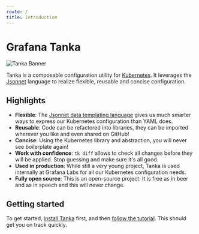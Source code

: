 ```yaml
---
route: /
title: Introduction
---
```


# Grafana Tanka

![Tanka Banner](docs/img/banner.png)

Tanka is a composable configuration utility for [Kubernetes](https://kubernetes.io/). It
leverages the [Jsonnet](https://jsonnet.org) language to realize flexible, reusable and
concise configuration.

## Highlights

- **Flexible**: The [Jsonnet data templating language](https://jsonnet.org)
  gives us much smarter ways to express our Kubernetes configuration than YAML
  does.
- **Reusable**: Code can be refactored into libraries, they can be imported
  wherever you like and even shared on GitHub!
- **Concise**: Using the Kubernetes library and abstraction, you will never see boilerplate again!
- **Work with confidence**: `tk diff` allows to check all changes before they
  will be applied. Stop guessing and make sure it's all good.
- **Used in production**: While still a very young project, Tanka is
  used internally at Grafana Labs for all our Kubernetes configuration needs.
- **Fully open source**: This is an open-source project. It is free as in beer and as in speech and this will never change.

## Getting started

To get started, [install Tanka](/install) first, and then
[follow the tutorial](/tutorial/overview). This should get you
on track quickly.
